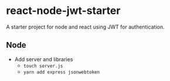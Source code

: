 # react-node-jwt-starter

A starter project for node and react using JWT for authentication.

## Node

* Add server and libraries
  * `touch server.js`
  * `yarn add express jsonwebtoken`